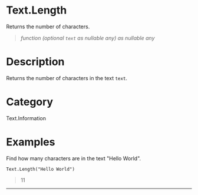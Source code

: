 ﻿# Text.Length
Returns the number of characters.
> _function (optional <code>text</code> as nullable any) as nullable any_
# Description 
Returns the number of characters in the text <code>text</code>.

# Category 
Text.Information
# Examples 
Find how many characters are in the text "Hello World".
```
Text.Length("Hello World")
```
> 11
***
